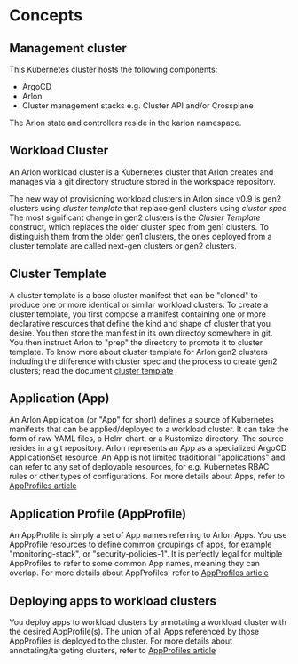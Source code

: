 # Concepts

## Management cluster

This Kubernetes cluster hosts the following components:

- ArgoCD
- Arlon
- Cluster management stacks e.g. Cluster API and/or Crossplane

The Arlon state and controllers reside in the karlon namespace.

## Workload Cluster

An Arlon workload cluster is a Kubernetes cluster
that Arlon creates and manages via a git directory structure stored in
the workspace repository.

The new way of provisioning workload clusters in Arlon since v0.9 is gen2 clusters using *cluster template* that replace gen1 clusters using *cluster spec*
The most significant change in gen2 clusters is the *Cluster Template* construct, which replaces the older cluster spec from gen1 clusters.
To distinguish them from the older gen1 clusters, the ones deployed from a cluster template are called next-gen clusters or gen2 clusters.

## Cluster Template 

A cluster template is a base cluster manifest that can be "cloned" to produce
one or more identical or similar workload clusters.
To create a cluster template, you first compose a manifest containing one or more
declarative resources that define the kind and shape of cluster that you desire.
You then store the manifest in its own directoy somewhere in git.
You then instruct Arlon to "prep" the directory to promote it to cluster template.
To know more about cluster template for Arlon gen2 clusters including the difference
with cluster spec and the process to create gen2 clusters; read the document [cluster template](./clustertemplate.md)


## Application (App)

An Arlon Application (or "App" for short) defines a source of Kubernetes
manifests that can be applied/deployed to a workload cluster. It can
take the form of raw YAML files, a Helm chart, or a Kustomize directory.
The source resides in a git repository.
Arlon represents an App as a specialized ArgoCD ApplicationSet resource.
An App is not limited traditional "applications" and can refer to any set of
deployable resources, for e.g. Kubernetes RBAC rules or other types
of configurations.
For more details about Apps, refer to [AppProfiles article](./appprofiles.md)

## Application Profile (AppProfile)

An AppProfile is simply a set of App names referring to Arlon Apps.
You use AppProfile resources to define common groupings of apps, for example
"monitoring-stack", or "security-policies-1".
It is perfectly legal for multiple AppProfiles to refer to some common App names,
meaning they can overlap.
For more details about AppProfiles, refer to [AppProfiles article](./appprofiles.md)

## Deploying apps to workload clusters

You deploy apps to workload clusters by annotating a workload cluster
with the desired AppProfile(s). The union of all Apps referenced by those
AppProfiles is deployed to the cluster.
For more details about annotating/targeting clusters,
refer to [AppProfiles article](./appprofiles.md)

